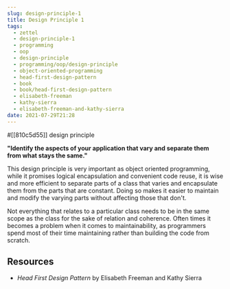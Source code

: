 ```yaml
---
slug: design-principle-1
title: Design Principle 1
tags:
  - zettel
  - design-principle-1
  - programming
  - oop
  - design-principle
  - programming/oop/design-principle
  - object-oriented-programming
  - head-first-design-pattern
  - book
  - book/head-first-design-pattern
  - elisabeth-freeman
  - kathy-sierra
  - elisabeth-freeman-and-kathy-sierra
date: 2021-07-29T21:28
---
```



#[[810c5d55]] design principle

**"Identify the aspects of your application that vary and separate them from
what stays the same."**

This design principle is very important as object oriented programming, while it
promises logical encapsulation and convenient code reuse, it is wise and more
efficient to separate parts of a class that varies and encapsulate them from the
parts that are constant. Doing so makes it easier to maintain and modify the
varying parts without affecting those that don't.

Not everything that relates to a particular class needs to be in the same scope
as the class for the sake of relation and coherence. Often times it becomes
a problem when it comes to maintainability, as programmers spend most of their
time maintaining rather than building the code from scratch.

## Resources

- _Head First Design Pattern_ by Elisabeth Freeman and Kathy Sierra

